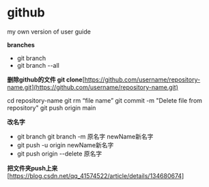 # github
my own version of user guide


**branches**
 - git branch
 - git branch --all

**删除github的文件 git clone**[https://github.com/username/repository-name.git](https://github.com/username/repository-name.git)

cd repository-name
git rm “file name” 
git commit -m "Delete file from repository" 
git push origin main


**改名字** 

 - git branch git branch -m 原名字 newName新名字  
 - git push -u origin newName新名字  
 - git push origin --delete 原名字



**把文件夹push上来**
[https://blog.csdn.net/qq_41574522/article/details/134680674]
